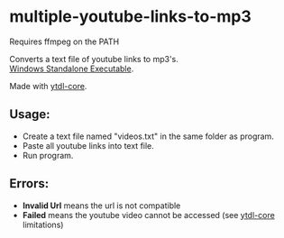 # multiple-youtube-links-to-mp3
Requires ffmpeg on the PATH

Converts a text file of youtube links to mp3's.\
[Windows Standalone Executable](https://github.com/chrisgamedev/multiple-youtube-links-to-mp3/releases/download/v0.0.2/Youtube_Links_to_MP3.exe).

Made with [ytdl-core](https://github.com/fent/node-ytdl-core).

## Usage:
- Create a text file named "videos.txt" in the same folder as program.
- Paste all youtube links into text file.
- Run program.

## Errors:
- **Invalid Url** means the url is not compatible
- **Failed** means the youtube video cannot be accessed (see [ytdl-core](https://github.com/fent/node-ytdl-core#limitations) limitations)
